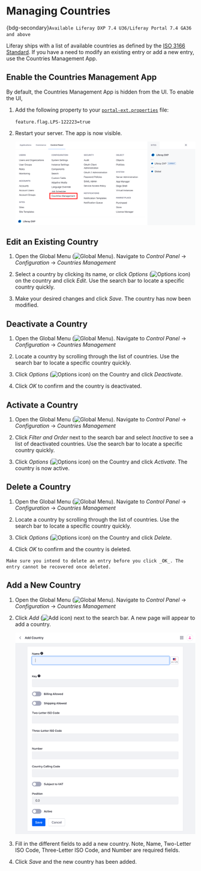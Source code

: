 # Managing Countries

{bdg-secondary}`Available Liferay DXP 7.4 U36/Liferay Portal 7.4 GA36 and above`

Liferay ships with a list of available countries as defined by the [ISO 3166 Standard](https://www.iso.org/iso-3166-country-codes.html). If you have a need to modify an existing entry or add a new entry, use the Countries Management App.

## Enable the Countries Management App

By default, the Countries Management App is hidden from the UI. To enable the UI,

1. Add the following property to your [`portal-ext.properties`](../../installation-and-upgrades/reference/portal-properties.md) file: 
   
   `feature.flag.LPS-122223=true` 

1. Restart your server. The app is now visible.

   ![See the Countries Management app in the UI.](./managing-countries/images/01.png)

## Edit an Existing Country

1. Open the Global Menu (![Global Menu](../../images/icon-applications-menu.png)). Navigate to *Control Panel* &rarr; *Configuration* &rarr; *Countries Management*

1. Select a country by clicking its name, or click _Options_ (![Options icon](../../images/icon-actions.png)) on the country and click _Edit_. Use the search bar to locate a specific country quickly.

1. Make your desired changes and click *Save*. The country has now been modified.

## Deactivate a Country

1. Open the Global Menu (![Global Menu](../../images/icon-applications-menu.png)). Navigate to *Control Panel* &rarr; *Configuration* &rarr; *Countries Management*
   
1. Locate a country by scrolling through the list of countries. Use the search bar to locate a specific country quickly.

1. Click _Options_ (![Options icon](../../images/icon-options.png)) on the Country and click _Deactivate_. 

1. Click _OK_ to confirm and the country is deactivated.

## Activate a Country

1. Open the Global Menu (![Global Menu](../../images/icon-applications-menu.png)). Navigate to *Control Panel* &rarr; *Configuration* &rarr; *Countries Management*

1. Click _Filter and Order_ next to the search bar and select *Inactive* to see a list of deactivated countries. Use the search bar to locate a specific country quickly.

1. Click _Options_ (![Options icon](../../images/icon-options.png)) on the Country and click _Activate_. The country is now active. 

## Delete a Country

1. Open the Global Menu (![Global Menu](../../images/icon-applications-menu.png)). Navigate to *Control Panel* &rarr; *Configuration* &rarr; *Countries Management*

1. Locate a country by scrolling through the list of countries. Use the search bar to locate a specific country quickly.

1. Click _Options_ (![Options icon](../../images/icon-options.png)) on the Country and click _Delete_. 

1. Click _OK_ to confirm and the country is deleted.

```{warning}
Make sure you intend to delete an entry before you click _OK_. The entry cannot be recovered once deleted.
```

## Add a New Country

1. Open the Global Menu (![Global Menu](../../images/icon-applications-menu.png)). Navigate to *Control Panel* &rarr; *Configuration* &rarr; *Countries Management*

1. Click _Add_ (![Add icon](../../images/icon-add.png)) next to the search bar. A new page will appear to add a country.

   ![A new page appears to add a country.](./managing-countries/images/02.png)

1. Fill in the different fields to add a new country. Note, Name, Two-Letter ISO Code, Three-Letter ISO Code, and Number are required fields.

1. Click _Save_ and the new country has been added.